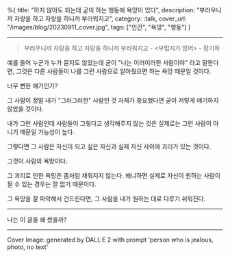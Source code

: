 %{
title: "하지 않아도 되는데 굳이 하는 행동에 욕망이 있다",
description: "부러우니까 자랑을 하고 자랑을 하니까 부러워지고",
category: :talk,
cover_url: "/images/blog/20230911_cover.jpg",
tags: ["인간", "욕망", "행동"]
}

---

> 부러우니까 자랑을 하고 자랑을 하니까 부러워지고
> \- <부럽지가 않어> - 장기하

예를 들어 누군가 누가 묻지도 않았는데 굳이 "나는 이러이러한 사람이야" 라고 말한다면, 그것은 다른 사람들이 나를 그런 사람으로 알아줬으면 하는 욕망 때문일 것이다.

너무 뻔한 얘기인가?

그 사람이 정말 내가 "그러그러한" 사람인 것 자체가 중요했다면 굳이 저렇게 얘기하지 않았을 것이다.

내가 그런 사람인데 사람들이 그렇다고 생각해주지 않는 것은 실제로는 그런 사람이 아니기 때문일 가능성이 높다.

그렇다면 그 사람은 자신이 되고 싶은 자신과 실제 자신 사이에 괴리가 있는 것이다.

그것이 사람의 욕망이다.

그 괴리로 인한 욕망은 좀처럼 채워지지 않는다. 왜냐하면 실제로 자신이 원하는 사람이 될 수 있는 경우는 잘 없기 때문이다.

그 욕망을 잘 파악해서 건드린다면, 그 사람을 내가 원하는 대로 다루기 쉬워진다.

---

나는 이 글을 왜 썼을까?

---

Cover Image: generated by DALL·E 2 with prompt 'person who is jealous, photo, no text'
